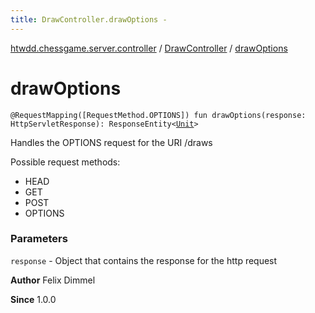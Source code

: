 ```yaml
---
title: DrawController.drawOptions - 
---
```


[htwdd.chessgame.server.controller](../index.html) / [DrawController](index.html) / [drawOptions](./draw-options.html)

# drawOptions

`@RequestMapping([RequestMethod.OPTIONS]) fun drawOptions(response: HttpServletResponse): ResponseEntity<`[`Unit`](https://kotlinlang.org/api/latest/jvm/stdlib/kotlin/-unit/index.html)`>`

Handles the OPTIONS request for the URI /draws

Possible request methods:

* HEAD
* GET
* POST
* OPTIONS

### Parameters

`response` - Object that contains the response for the http request

**Author**
Felix Dimmel

**Since**
1.0.0

